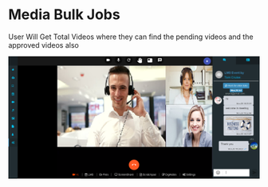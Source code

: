 # Media Bulk Jobs

User Will Get Total Videos where they can find the pending videos and the approved videos also

![](../../.gitbook/assets/image%20%28173%29.png)

